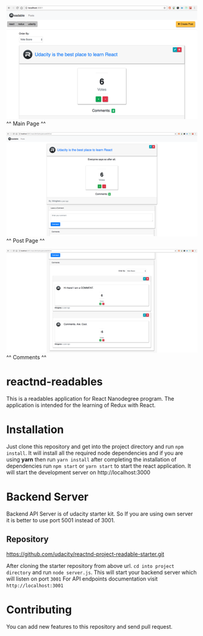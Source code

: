 ![](public/Screenshot.png?raw=true "Readables Main Page")
^^ Main Page ^^

![](public/screenshot2.png?raw=true "Readables Post Page")
^^ Post Page ^^

![](public/Screenshot3.png?raw=true "Readables Comments")
^^ Comments ^^
# reactnd-readables

This is a readables application for React Nanodegree program. The application is intended for the learning of Redux with React.

# Installation

Just clone this repository and get into the project directory and run `npm install`. It will install all the required node dependencies and if you are using **yarn** then run `yarn install` after completing the installation of dependencies run `npm start` or `yarn start` to start the react application. It will start the development server on http://localhost:3000

# Backend Server

Backend API Server is of udacity starter kit. So If you are using own server it is better to use port 5001 instead of 3001.
## Repository

https://github.com/udacity/reactnd-project-readable-starter.git

After cloning the starter repository from above url.
`cd into project directory` and run `node server.js`.
This will start your backend server which will listen on port `3001`
For API endpoints documentation visit `http://localhost:3001`


# Contributing

You can add new features to this repository and send pull request.
